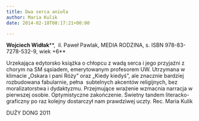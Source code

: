 ```yaml
---
title: Dwa serca anioła
author: Maria Kulik
date: 2014-02-18T08:17:21+00:00

---
```

**Wojciech Widłak****,  il. Paweł Pawlak, MEDIA RODZINA, s. ISBN 978-83-7278-532-9, wiek +6**

Urzekająca edytorsko książka o chłopcu z wadą serca i jego przyjaźni z chorym na SM sąsiadem, emerytowanym profesorem UW. Utrzymana w klimacie „Oskara i pani Róży” oraz „Kiedy kiedyś”, ale znacznie bardziej rozbudowana fabularnie, pełna  subtelnych akcentów religijnych, bez moralizatorstwa i dydaktyzmu. Przejmujące wrażenie wzmacnia narracja w pierwszej osobie. Optymistyczne zakończenie. Świetny tandem literacko-graficzny po raz kolejny dostarczył nam prawdziwej uczty. Rec. Maria Kulik

DUŻY DONG 2011

